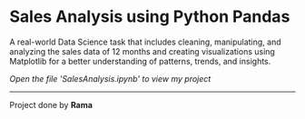 # Sales Analysis using Python Pandas
A real-world Data Science task that includes cleaning, manipulating, and analyzing the sales data of 12 months and creating visualizations using Matplotlib for a better understanding of patterns, trends, and insights.
 
*Open the file 'SalesAnalysis.ipynb' to view my project*

--------
Project done by **Rama**
